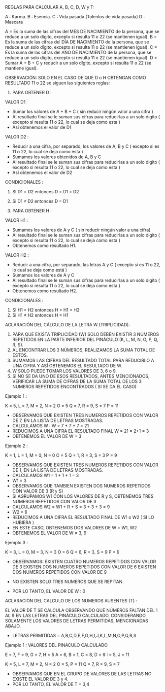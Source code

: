 REGLAS PARA CALCULAR A, B, C, D, W y T:

A : Karma.
B : Esencia. 
C : Vida pasada (Talentos de vida pasada)
D : Mascara

A = Es la suma de las cifras del MES DE NACIMIENTO de la persona, que se reduce a un solo dígito, excepto si resulta 11 o 22 (se mantienen igual).
B = Es la suma de las cifras del DÍA DE NACIMIENTO de la persona, que se reduce a un solo dígito, excepto si resulta 11 o 22 (se mantienen igual).
C = Es la suma de las cifras del AÑO DE NACIMIENTO de la persona, que se reduce a un solo dígito, excepto si resulta 11 o 22 (se mantienen igual).
D = Sumar A + B + C y reducir a un solo dígito, excepto si resulta 11 o 22 (se mantiene igual).

OBSERVACIÓN: SOLO EN EL CASO DE QUE D o H OBTENGAN COMO RESULTADO 11 o 22 se siguen las siguientes reglas:

1. PARA OBTENER D :

VALOR D1:
- Sumar los valores de A + B + C ( sin reducir ningún valor a una cifra )
- Al resultado final se le suman sus cifras para reducirlas a un solo digito ( excepto si resulta 11 o 22,  lo cual se deja como esta )
- Así obtenemos el valor de D1

VALOR D2 :
- Reducir a una cifra, por separado, los valores de A, B y C ( excepto si es 11 o 22, lo cual se deja como esta )
- Sumamos los valores obtenidos de A, B y C
- Al resultado final se le suman sus cifras para reducirlas a un solo digito ( excepto si resulta 11 o 22,  lo cual se deja como esta )
- Así obtenemos el valor de D2

CONDICIONALES :

1. SI D1 = D2 entonces D = D1 = D2
2. ⁠Si D1 ≠ D2 entonces D = D1

2. PARA OBTENER H :

VALOR H1 :
- Sumamos los valores de A y C ( sin reducir ningún valor a una cifra)
- Al resultado final se le suman sus cifras para reducirlas a un solo digito ( excepto si resulta 11 o 22,  lo cual se deja como esta )
 - Obtenemos como resultado H1.

VALOR H2 :
- Reducir a una cifra, por separado, las letras A y C ( excepto si es 11 o 22, lo cual se deja como está ) 
- Sumamos los valores de A y C 
- Al resultado final se le suman sus cifras para reducirlas a un solo digito ( excepto si resulta 11 o 22,  lo cual se deja como esta )
- Obtenemos como resultado H2.

CONDICIONALES :

1. SI H1 = H2 entonces H = H1 = H2
2. ⁠Si H1 ≠ H2 entonces H = H1






ACLARACIÓN DEL CÁLCULO DE LA LETRA W (TRIPLICIDAD):

1) PARA QUE EXISTA TRIPLICIDAD (W) SOLO DEBEN EXISTIR 3 NÚMEROS REPETIDOS EN LA PARTE INFERIOR DEL PINÁCULO (K, L, M, N, O, P, Q, R, S).
2) AL ENCONTRAR LOS 3 NÚMEROS, REALIZAMOS LA SUMA TOTAL DE ESTOS.
3) SUMAMOS LAS CIFRAS DEL RESULTADO TOTAL PARA REDUCIRLO A UNA CIFRA Y ASÍ OBTENEMOS EL RESULTADO DE W.
4) W SOLO PUEDE TOMAR LOS VALORES DE 3, 6 o 9.
5) SI NO SE DA UNO DE ESOS RESULTADOS, ANTES MENCIONADOS, VERIFICAR LA SUMA DE CIFRAS DE LA SUMA TOTAL DE LOS 3 NUMEROS REPETIDOS ENCONTRADOS ( SI SE DA EL CASO)

Ejemplo 1 :

K = 5, L = 7, M = 2, N = 2
O = 5
Q = 7, R = 9, S = 7
P = 11

- OBSERVAMOS QUE EXISTEN TRES NUMEROS REPETIDOS CON VALOR DE 7, EN LA LISTA DE LETRAS MOSTRADAS.
- CALCULAMOS W : W = 7 + 7 + 7 = 21
- REDUCIMOS A UNA CIFRA EL RESULTADO FINAL W = 21 = 2+1 = 3
- OBTENEMOS EL VALOR DE W = 3

Ejemplo 2 :

K = 1, L = 1, M = 0, N = 0
O = 5
Q = 1, R = 3, S = 3
P = 9

- OBSERVAMOS QUE EXISTEN TRES NUMEROS REPETIDOS CON VALOR DE 1, EN LA LISTA DE LETRAS MOSTRADAS.
- CALCULAMOS W1 = 1 + 1 + 1 = 3
- W1 = 3
- OBSERVAMOS QUE TAMBIEN EXISTEN DOS NUMEROS REPETIDOS CON VALOR DE 3 (R y S)
- SI AGRUPAMOS W1 CON LOS VALORES DE R y S, OBTENEMOS TRES NUMEROS REPETIDOS CON VALOR DE 3
- CALCULAMOS W2 = W1 + R + S = 3 + 3 + 3 = 9
- W2 = 9
- REDUCIMOS A UNA CIFRA EL RESULTADO FINAL DE W1 o W2 ( SI LO HUBIERA )
- EN ESTE CASO, OBTENEMOS DOS VALORES DE W = W1, W2
- OBTENEMOS EL VALOR DE W = 3, 9

Ejemplo 3 :

K = 3, L = 0, M = 3, N = 3
O = 6
Q = 6, R = 3, S = 9
P = 9

- OBSERVAMOS:
  EXISTEN CUATRO NUMEROS REPETIDOS CON VALOR DE 3 
  EXISTEN DOS NUMEROS REPETIDOS CON VALOR DE 6
  EXISTEN DOS NUMEROS REPETIDOS CON VALOR DE 9

- NO EXISTEN SOLO TRES NUMEROS QUE SE REPITAN.
- POR LO TANTO, EL VALOR DE W : 0



ACLARACION DEL CALCULO DE LOS NUMEROS AUSENTES (T) :

EL VALOR DE T SE CALCULA OBSERVANDO QUE NÚMEROS FALTAN DEL 1 AL 9 EN LAS LETRAS DEL PINÁCULO CALCULADO, CONSIDERANDO SOLAMENTE LOS VALORES DE LETRAS PERMITIDAS, MENCIONADAS ABAJO.

* LETRAS PERMITIDAS = A,B,C,D,E,F,G,H,I,J,K,L,M,N,O,P,Q,R,S

Ejemplo 1 : VALORES DEL PINACULO CALCULADO

E = 7, F = 9, G = 7, H = 5
A = 6, B = 1, C = 8, D = 6
I = 5, J = 11

K = 5, L = 7, M = 2, N = 2
O = 5, P = 11
Q = 7, R = 9, S = 7


- OBSERVAMOS QUE EN EL GRUPO DE VALORES DE LAS LETRAS NO EXISTE EL VALOR DE 3 y 4.
- POR LO TANTO, EL VALOR DE T = 3,4